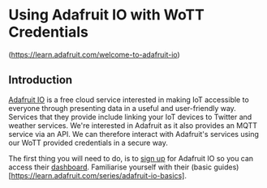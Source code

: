 # Using Adafruit IO with WoTT Credentials

(https://learn.adafruit.com/welcome-to-adafruit-io)

## Introduction

[Adafruit IO](https://io.adafruit.com) is a free cloud service interested in making IoT accessible to everyone through presenting data in a useful and user-friendly way. Services that they provide include linking your IoT devices to Twitter and weather services. We're interested in Adafruit as it also provides an MQTT service via an API. We can therefore interact with Adafruit's services using our WoTT provided credentials in a secure way.

The first thing you will need to do, is to [sign up](https://accounts.adafruit.com/users/sign_up) for Adafruit IO so you can access their [dashboard](https://io.adafruit.com/). Familiarise yourself with their (basic guides)[https://learn.adafruit.com/series/adafruit-io-basics].

# 